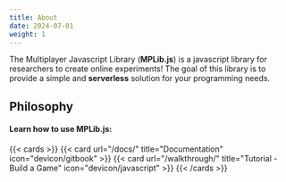 ```yaml
---
title: About
date: 2024-07-01
weight: 1
---
```

<!--
    Add information about MPLib.js below.

    You can add html elements or use markdown formatting.
    
    NOTE:
        Be sure to use h2 tags or ## (markdown). The page title is in h1 tag.
-->
The Multiplayer Javascript Library (**MPLib.js**) is a javascript library for researchers to create
online experiments! The goal of this library is to provide a simple and **serverless** solution for
your programming needs.

## Philosophy
<!-- Add information about the philosophy behind developing the library -->

<!--
    Links to other pages on the site:
        - Documentation
        - Tutorial
-->
#### Learn how to use MPLib.js:

{{< cards >}}
  {{< card url="/docs/" title="Documentation" icon="devicon/gitbook" >}}
  {{< card url="/walkthrough/" title="Tutorial - Build a Game" icon="devicon/javascript" >}}
{{< /cards >}}
